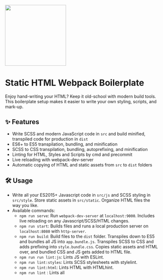 <p><img width="200" src="https://thesugagroup.com//storage/logo_hor.svg"></p>

# Static HTML Webpack Boilerplate


Enjoy hand-writing your HTML? Keep it old-school with modern build tools. This boilerplate setup makes it easier to write your own styling, scripts, and mark-up.

## ✨ Features

- Write SCSS and modern JavaScript code in `src` and build minified, transpiled code for production in `dist`
- ES6+ to ES5 transpilation, bundling, and minification
- SCSS to CSS transpilation, bundling, autoprefixing, and minification
- Linting for HTML, Styles and Scripts by cmd and precommit
- Live reloading with webpack-dev-server
- Automatic copying of HTML and static assets from `src` to `dist` folders

## 🛠 Usage

- Write all your ES2015+ Javascript code in `src/js` and SCSS styling in `src/style`. Store static assets in `src/static`. Organize HTML files the way you like.
- Available commands:
  - `npm run serve`: Run `webpack-dev-server` at `localhost:9000`. Includes live reloading on any Javascript/SCSS/HTML changes.
  - `npm run start`: Builds files and runs a local production server on `localhost:8080` with `http-server`.
  - `npm run build`: Build files to the `dist` folder. Transpiles down to ES5 and bundles all JS into `app.bundle.js`. Transpiles SCSS to CSS and adds prefixing into `style.bundle.css`. Copies static assets and HTML over, and bundled CSS and JS gets added to HTML file.
  - `npm run run lint:js`: Lints JS with ESLint.
  - `npm run lint:styles`: Lints SCSS stylesheets with stylelint.
  - `npm run lint:html`: Lints HTML with HTMLhint.
  - `npm run lint` : Lints all
